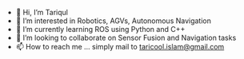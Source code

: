 - 👋 Hi, I’m Tariqul
- 👀 I’m interested in Robotics, AGVs, Autonomous Navigation
- 🌱 I’m currently learning ROS using Python and C++
- 💞️ I’m looking to collaborate on Sensor Fusion and Navigation tasks
- 📫 How to reach me ... simply mail to taricool.islam@gmail.com

<!---
Persius48/Persius48 is a ✨ special ✨ repository because its `README.md` (this file) appears on your GitHub profile.
You can click the Preview link to take a look at your changes.
--->
